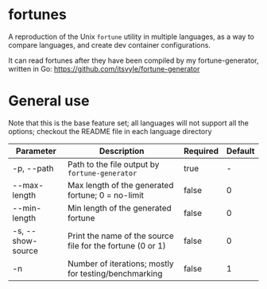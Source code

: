 # fortunes
A reproduction of the Unix `fortune` utility in multiple languages, as a way to compare languages, and create dev container configurations.

It can read fortunes after they have been compiled by my fortune-generator, written in Go: https://github.com/itsvyle/fortune-generator

# General use
Note that this is the base feature set; all languages will not support all the options; checkout the README file in each language directory

| Parameter | Description | Required | Default |
| --- | --- | --- | --- |
| -p, --path | Path to the file output by `fortune-generator` | true | - |
| --max-length | Max length of the generated fortune; 0 = no-limit | false | 0 |
| --min-length | Min length of the generated fortune | false | 0 |
| -s, --show-source | Print the name of the source file for the fortune (0 or 1) | false | 0 |
| -n | Number of iterations; mostly for testing/benchmarking | false | 1 |
